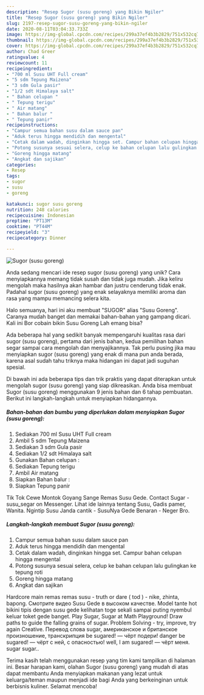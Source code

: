 ```yaml
---
description: "Resep Sugor (susu goreng) yang Bikin Ngiler"
title: "Resep Sugor (susu goreng) yang Bikin Ngiler"
slug: 2197-resep-sugor-susu-goreng-yang-bikin-ngiler
date: 2020-08-11T03:04:33.733Z
image: https://img-global.cpcdn.com/recipes/299a37ef4b3b2829/751x532cq70/sugor-susu-goreng-foto-resep-utama.jpg
thumbnail: https://img-global.cpcdn.com/recipes/299a37ef4b3b2829/751x532cq70/sugor-susu-goreng-foto-resep-utama.jpg
cover: https://img-global.cpcdn.com/recipes/299a37ef4b3b2829/751x532cq70/sugor-susu-goreng-foto-resep-utama.jpg
author: Chad Greer
ratingvalue: 4
reviewcount: 11
recipeingredient:
- "700 ml Susu UHT Full cream"
- "5 sdm Tepung Maizena"
- "3 sdm Gula pasir"
- "1/2 sdt Himalaya salt"
- " Bahan celupan "
- " Tepung terigu"
- " Air matang"
- " Bahan balur "
- " Tepung panir"
recipeinstructions:
- "Campur semua bahan susu dalam sauce pan"
- "Aduk terus hingga mendidih dan mengental"
- "Cetak dalam wadah, dinginkan hingga set. Campur bahan celupan hingga mengental"
- "Potong susunya sesuai selera, celup ke bahan celupan lalu gulingkan ke tepung roti"
- "Goreng hingga matang"
- "Angkat dan sajikan"
categories:
- Resep
tags:
- sugor
- susu
- goreng

katakunci: sugor susu goreng 
nutrition: 248 calories
recipecuisine: Indonesian
preptime: "PT13M"
cooktime: "PT44M"
recipeyield: "3"
recipecategory: Dinner

---
```



![Sugor (susu goreng)](https://img-global.cpcdn.com/recipes/299a37ef4b3b2829/751x532cq70/sugor-susu-goreng-foto-resep-utama.jpg)

Anda sedang mencari ide resep sugor (susu goreng) yang unik? Cara menyiapkannya memang tidak susah dan tidak juga mudah. Jika keliru mengolah maka hasilnya akan hambar dan justru cenderung tidak enak. Padahal sugor (susu goreng) yang enak selayaknya memiliki aroma dan rasa yang mampu memancing selera kita.

Halo semuanya, hari ini aku membuat &#34;SUGOR&#34; alias &#34;Susu Goreng&#34;. Caranya mudah banget dan memakai bahan-bahan yang gampang dicari. Kali ini Bor cobain bikin Susu Goreng Lah emang bisa?

Ada beberapa hal yang sedikit banyak mempengaruhi kualitas rasa dari sugor (susu goreng), pertama dari jenis bahan, kedua pemilihan bahan segar sampai cara mengolah dan menyajikannya. Tak perlu pusing jika mau menyiapkan sugor (susu goreng) yang enak di mana pun anda berada, karena asal sudah tahu triknya maka hidangan ini dapat jadi suguhan spesial.


Di bawah ini ada beberapa tips dan trik praktis yang dapat diterapkan untuk mengolah sugor (susu goreng) yang siap dikreasikan. Anda bisa membuat Sugor (susu goreng) menggunakan 9 jenis bahan dan 6 tahap pembuatan. Berikut ini langkah-langkah untuk menyiapkan hidangannya.

<!--inarticleads1-->

##### Bahan-bahan dan bumbu yang diperlukan dalam menyiapkan Sugor (susu goreng):

1. Sediakan 700 ml Susu UHT Full cream
1. Ambil 5 sdm Tepung Maizena
1. Sediakan 3 sdm Gula pasir
1. Sediakan 1/2 sdt Himalaya salt
1. Gunakan  Bahan celupan :
1. Sediakan  Tepung terigu
1. Ambil  Air matang
1. Siapkan  Bahan balur :
1. Siapkan  Tepung panir


Tik Tok Cewe Montok Goyang Sange Remas Susu Gede. Contact Sugar - susu_segar on Messenger. Lihat ide lainnya tentang Susu, Gadis pamer, Wanita. Ngintip Susu Janda cantik - SusuNya Gede Benaran - Neger Bro. 

<!--inarticleads2-->

##### Langkah-langkah membuat Sugor (susu goreng):

1. Campur semua bahan susu dalam sauce pan
1. Aduk terus hingga mendidih dan mengental
1. Cetak dalam wadah, dinginkan hingga set. Campur bahan celupan hingga mengental
1. Potong susunya sesuai selera, celup ke bahan celupan lalu gulingkan ke tepung roti
1. Goreng hingga matang
1. Angkat dan sajikan


Hardcore main remas remas susu - truth or dare ( tod ) - nike, zhinta, bapong. Смотрите видео Susu Gede в высоком качестве. Model tante hot bikini tipis dengan susu gede kelihatan toge sekali sampai puting nyembul keluar toket gede banget. Play Sugar, Sugar at Math Playground! Draw paths to guide the falling grains of sugar. Problem Solving - try, improve, try again Creative. Перевод слова sugar, американское и британское произношение, транскрипция be sugared! — чёрт подери! danger be sugared! — чёрт с ней, с опасностью! well, I am sugared! — чёрт меня. sugar sugar.. 

Terima kasih telah menggunakan resep yang tim kami tampilkan di halaman ini. Besar harapan kami, olahan Sugor (susu goreng) yang mudah di atas dapat membantu Anda menyiapkan makanan yang lezat untuk keluarga/teman maupun menjadi ide bagi Anda yang berkeinginan untuk berbisnis kuliner. Selamat mencoba!
